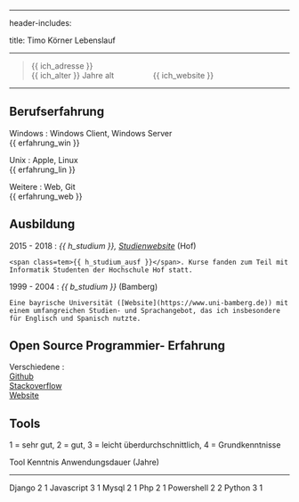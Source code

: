 
---
header-includes: <script id= spr data-name=de src="../media/me.js"></script> <link rel="stylesheet" href="../media/style_cv.css"><link rel="stylesheet" href="https://use.fontawesome.com/releases/v5.6.1/css/all.css" integrity="sha384-gfdkjb5BdAXd+lj+gudLWI+BXq4IuLW5IT+brZEZsLFm++aCMlF1V92rMkPaX4PP" crossorigin="anonymous">

title: Timo Körner Lebenslauf

---

> <span class=tem>{{ ich_adresse }}</span>  
> <span class=tem>{{ ich_alter }}</span> Jahre alt&emsp;&emsp;&emsp;&emsp;<i class="fas fa-play-circle"></i>&emsp;<span class=tem>{{ ich_website }}</span>

---------------------------------

Berufserfahrung
--------------------

Windows
:   Windows Client, Windows Server  
    <span class=tem>{{ erfahrung_win }}</span>

Unix
:   Apple, Linux  
    <span class=tem>{{ erfahrung_lin }}</span>

Weitere
:   Web, Git  
    <span class=tem>{{ erfahrung_web }}</span>


Ausbildung
----------

2015 - 2018
:   *<span class=tem>{{ h_studium }}</span>, [Studienwebsite](https://www.verwaltungsinformatiker.de)*
    (Hof)

    <span class=tem>{{ h_studium_ausf }}</span>. Kurse fanden zum Teil mit Informatik Studenten der Hochschule Hof statt.

1999 - 2004
:   *<span class=tem>{{ b_studium }}</span>* (Bamberg)

    Eine bayrische Universität ([Website](https://www.uni-bamberg.de)) mit einem umfangreichen Studien- und Sprachangebot, das ich insbesondere für Englisch und Spanisch nutzte.


Open Source Programmier- Erfahrung
--------------------
Verschiedene
:     
    [Github](https://github.com/tik9/pl)  
    [Stackoverflow](https://stackexchange.com/users/1886776/timo?tab=activity)  
    [Website](https://tik9.github.io/cv/)

Tools
--------------------
1 = sehr gut, 2 = gut, 3 = leicht überdurchschnittlich, 4 = Grundkenntnisse

Tool            Kenntnis    Anwendungsdauer (Jahre)
-----          ---------- --------------------------
Django          2           1
Javascript      3           1
Mysql           2           1
Php             2           1
Powershell      2           2
Python          3           1